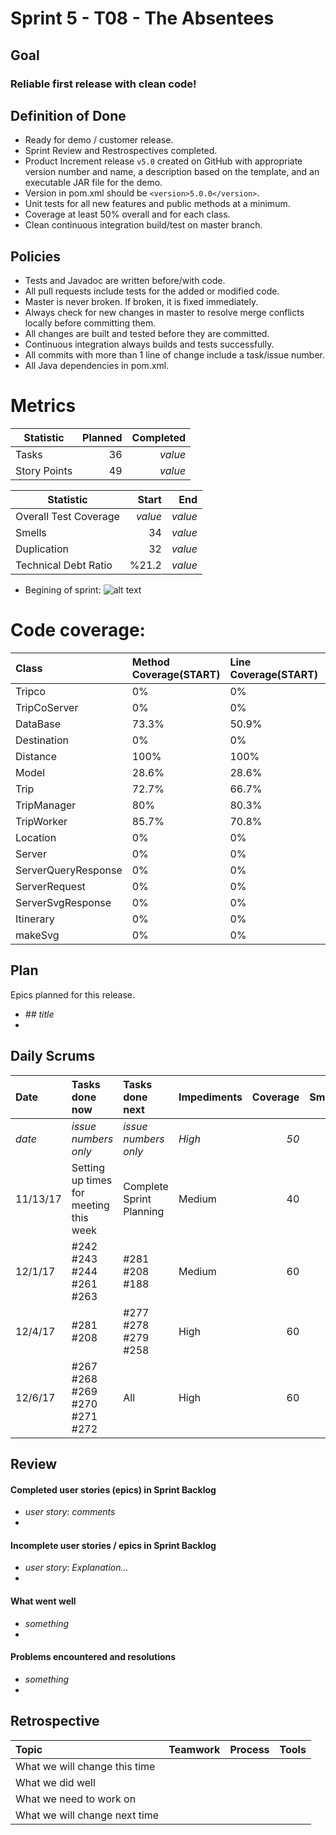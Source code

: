 # Sprint 5 - T08 - The Absentees

## Goal

### Reliable first release with clean code!

## Definition of Done

* Ready for demo / customer release.
* Sprint Review and Restrospectives completed.
* Product Increment release `v5.0` created on GitHub with appropriate version number and name, a description based on the template, and an executable JAR file for the demo.
* Version in pom.xml should be `<version>5.0.0</version>`.
* Unit tests for all new features and public methods at a minimum.
* Coverage at least 50% overall and for each class.
* Clean continuous integration build/test on master branch.

## Policies

* Tests and Javadoc are written before/with code.  
* All pull requests include tests for the added or modified code.
* Master is never broken.  If broken, it is fixed immediately.
* Always check for new changes in master to resolve merge conflicts locally before committing them.
* All changes are built and tested before they are committed.
* Continuous integration always builds and tests successfully.
* All commits with more than 1 line of change include a task/issue number.
* All Java dependencies in pom.xml.


# Metrics

Statistic | Planned | Completed
--- | ---: | ---:
Tasks |  36   | *value* 
Story Points |  49  | *value* 


Statistic | Start | End
--- | ---: | ---:
Overall Test Coverage | *value* | *value* 
Smells | 34 | *value* 
Duplication | 32 | *value* 
Technical Debt Ratio | %21.2 | *value* 

* Begining of sprint:
![alt text](https://github.com/csu2017fa314/T08/blob/master/images/Capture.PNG)

# Code coverage:
Class | Method Coverage(START) | Line Coverage(START) | Method Coverage(END) | Line Coverage(END)
:--- | :--- | :--- |---: | ---:
Tripco | 0% | 0%
TripCoServer | 0% | 0%
DataBase | 73.3% | 50.9%
Destination | 0% | 0%
Distance  | 100% | 100%
Model | 28.6% | 28.6%
Trip | 72.7% | 66.7%
TripManager | 80% | 80.3%
TripWorker | 85.7% | 70.8%
Location | 0% | 0%
Server | 0% | 0%
ServerQueryResponse | 0% | 0%
ServerRequest | 0% | 0%
ServerSvgResponse | 0% | 0%
Itinerary | 0% | 0%
makeSvg | 0% | 0%



## Plan

Epics planned for this release.

* *## title*
*

## Daily Scrums

Date | Tasks done now | Tasks done next | Impediments | Coverage | Smells | Duplication | Technical Debt Ratio
:--- | :--- | :--- | :--- | ---: | ---: | ---: | ---:
*date* | *issue numbers only* | *issue numbers only* | *High* | *50* | *10* | *20* | *15*
11/13/17 | Setting up times for meeting this week | Complete Sprint Planning | Medium | 40 | 34 | 32 | 21.2 |
12/1/17 | #242 #243 #244 #261 #263 | #281 #208 #188 | Medium | 60 | 34 | 32 | 21.2 |
12/4/17 | #281 #208 | #277 #278 #279 #258| High | 60 | 32 | 30 | 21.2 |
12/6/17 | #267 #268 #269 #270 #271 #272 | All | High | 60 | 30 | 28 | 18 |
 

## Review

#### Completed user stories (epics) in Sprint Backlog 
* *user story*:  *comments*
* 

#### Incomplete user stories / epics in Sprint Backlog 
* *user story*: *Explanation...*
*

#### What went well
* *something*
*

#### Problems encountered and resolutions
* *something*
*

## Retrospective

Topic | Teamwork | Process | Tools
:--- | :--- | :--- | :---
What we will change this time |  |  | 
What we did well |  |  | 
What we need to work on |  |  |
What we will change next time |  |  | 
